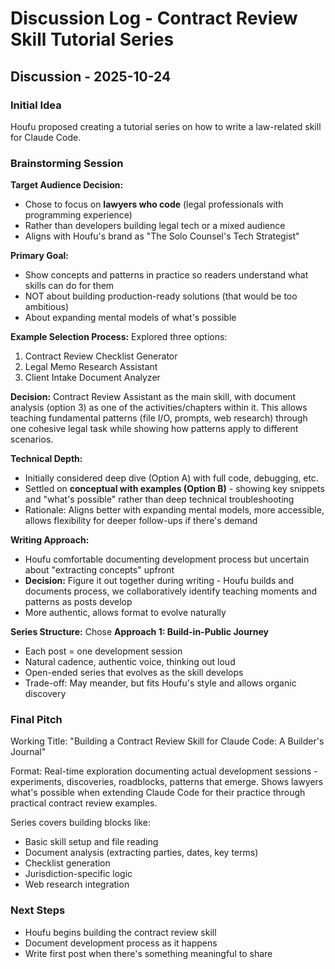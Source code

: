 # Discussion Log - Contract Review Skill Tutorial Series

## Discussion - 2025-10-24

### Initial Idea
Houfu proposed creating a tutorial series on how to write a law-related skill for Claude Code.

### Brainstorming Session

**Target Audience Decision:**
- Chose to focus on **lawyers who code** (legal professionals with programming experience)
- Rather than developers building legal tech or a mixed audience
- Aligns with Houfu's brand as "The Solo Counsel's Tech Strategist"

**Primary Goal:**
- Show concepts and patterns in practice so readers understand what skills can do for them
- NOT about building production-ready solutions (that would be too ambitious)
- About expanding mental models of what's possible

**Example Selection Process:**
Explored three options:
1. Contract Review Checklist Generator
2. Legal Memo Research Assistant
3. Client Intake Document Analyzer

**Decision:** Contract Review Assistant as the main skill, with document analysis (option 3) as one of the activities/chapters within it. This allows teaching fundamental patterns (file I/O, prompts, web research) through one cohesive legal task while showing how patterns apply to different scenarios.

**Technical Depth:**
- Initially considered deep dive (Option A) with full code, debugging, etc.
- Settled on **conceptual with examples (Option B)** - showing key snippets and "what's possible" rather than deep technical troubleshooting
- Rationale: Aligns better with expanding mental models, more accessible, allows flexibility for deeper follow-ups if there's demand

**Writing Approach:**
- Houfu comfortable documenting development process but uncertain about "extracting concepts" upfront
- **Decision:** Figure it out together during writing - Houfu builds and documents process, we collaboratively identify teaching moments and patterns as posts develop
- More authentic, allows format to evolve naturally

**Series Structure:**
Chose **Approach 1: Build-in-Public Journey**
- Each post = one development session
- Natural cadence, authentic voice, thinking out loud
- Open-ended series that evolves as the skill develops
- Trade-off: May meander, but fits Houfu's style and allows organic discovery

### Final Pitch

Working Title: "Building a Contract Review Skill for Claude Code: A Builder's Journal"

Format: Real-time exploration documenting actual development sessions - experiments, discoveries, roadblocks, patterns that emerge. Shows lawyers what's possible when extending Claude Code for their practice through practical contract review examples.

Series covers building blocks like:
- Basic skill setup and file reading
- Document analysis (extracting parties, dates, key terms)
- Checklist generation
- Jurisdiction-specific logic
- Web research integration

### Next Steps
- Houfu begins building the contract review skill
- Document development process as it happens
- Write first post when there's something meaningful to share
